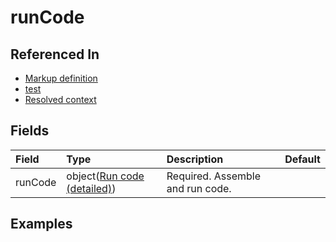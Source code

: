 
# runCode



## Referenced In

- [Markup definition](/docs/references/schemas/markup-definition)
- [test](/docs/references/schemas/test)
- [Resolved context](/docs/references/schemas/resolved-context)

## Fields

Field | Type | Description | Default
:-- | :-- | :-- | :--
runCode | object([Run code (detailed)](/docs/references/schemas/run-code-detailed)) | Required. Assemble and run code. | 

## Examples
